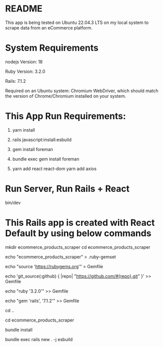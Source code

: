 # README

This app is being tested on Ubuntu 22.04.3 LTS on my local system to scrape data from an eCommerce platform.

# System Requirements 

nodejs Version: 18

Ruby Version: 3.2.0

Rails: 7.1.2

Required on an Ubuntu system: Chromium WebDriver, which should match the version of Chrome/Chromium installed on your system.

# This App Run Requirements:

1. yarn install

2. rails javascript:install:esbuild 

3. gem install foreman

4. bundle exec gem install foreman

5. yarn add react react-dom
   yarn add axios

# Run Server, Run Rails + React

bin/dev


# This Rails app is created with React Default by using below commands

mkdir ecommerce_products_scraper
cd ecommerce_products_scraper

echo "ecommerce_products_scraper" > .ruby-gemset

echo "source 'https://rubygems.org'" > Gemfile

echo 'git_source(:github) { |repo| "https://github.com/#{repo}.git" }' >> Gemfile

echo "ruby '3.2.0'" >> Gemfile

echo "gem 'rails', '7.1.2'" >> Gemfile

cd ..

cd ecommerce_products_scraper

bundle install

bundle exec rails new . -j esbuild
